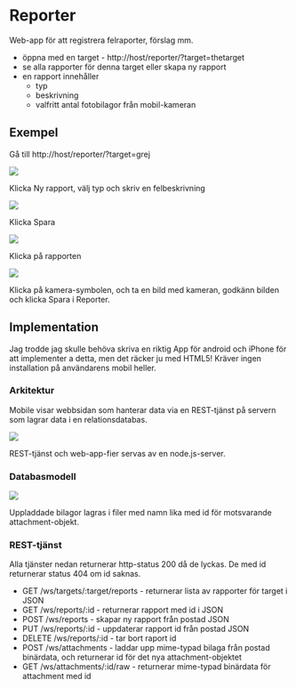 # Reporter

Web-app för att registrera felraporter, förslag mm.

* öppna med en target - http://host/reporter/?target=thetarget
* se alla rapporter för denna target eller skapa ny rapport
* en rapport innehåller
    * typ
    * beskrivning 
    * valfritt antal fotobilagor från mobil-kameran

## Exempel

Gå till http://host/reporter/?target=grej

![](img/reporter-kopiator37.png)

Klicka Ny rapport, välj typ och skriv en felbeskrivning

![](img/reporter-kopiator37-ny-rapport.png)

Klicka Spara

![](img/reporter-kopiator37-lista.png)

Klicka på rapporten

![](img/reporter-kopiator37-redigera-rapport.png)

Klicka på kamera-symbolen, och ta en bild med kameran, godkänn bilden och klicka Spara i Reporter.

<bild av den nya bilagan>

## Implementation

Jag trodde jag skulle behöva skriva en riktig App för android och iPhone för att implementer a detta, men det räcker ju med HTML5! Kräver ingen installation på användarens mobil heller.

### Arkitektur

Mobile visar webbsidan som hanterar data via en REST-tjänst på servern som lagrar data i en relationsdatabas.

![](img/architecture-model.png)

REST-tjänst och web-app-fier servas av en node.js-server.

### Databasmodell

![](img/database-model.png)

Uppladdade bilagor lagras i filer med namn lika med id för motsvarande attachment-objekt.

### REST-tjänst

Alla tjänster nedan returnerar http-status 200 då de lyckas.
De med id returnerar status 404 om id saknas.

* GET /ws/targets/:target/reports - returnerar lista av rapporter för target i JSON
* GET /ws/reports/:id - returnerar rapport med id i JSON
* POST /ws/reports - skapar ny rapport från postad JSON
* PUT /ws/reports/:id - uppdaterar rapport id från postad JSON
* DELETE /ws/reports/:id - tar bort raport id
* POST /ws/attachments - laddar upp mime-typad bilaga från postad binärdata, och returnerar id för det nya attachment-objektet
* GET /ws/attachments/:id/raw - returnerar  mime-typad binärdata för attachment med id

